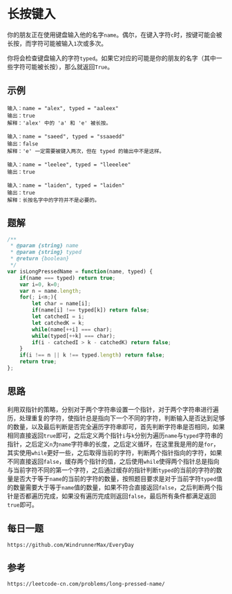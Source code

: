 # 长按键入
你的朋友正在使用键盘输入他的名字`name`。偶尔，在键入字符`c`时，按键可能会被长按，而字符可能被输入`1`次或多次。

你将会检查键盘输入的字符`typed`。如果它对应的可能是你的朋友的名字（其中一些字符可能被长按），那么就返回`True`。

## 示例

```
输入：name = "alex", typed = "aaleex"
输出：true
解释：'alex' 中的 'a' 和 'e' 被长按。
```

```
输入：name = "saeed", typed = "ssaaedd"
输出：false
解释：'e' 一定需要被键入两次，但在 typed 的输出中不是这样。
```

```
输入：name = "leelee", typed = "lleeelee"
输出：true
```

```
输入：name = "laiden", typed = "laiden"
输出：true
解释：长按名字中的字符并不是必要的。
```

## 题解

```javascript
/**
 * @param {string} name
 * @param {string} typed
 * @return {boolean}
 */
var isLongPressedName = function(name, typed) {
    if(name === typed) return true;
    var i=0, k=0;
    var n = name.length;
    for(; i<n;){
        let char = name[i];
        if(name[i] !== typed[k]) return false;
        let catchedI = i;
        let catchedK = k;
        while(name[++i] === char);
        while(typed[++k] === char);
        if(i - catchedI > k - catchedK) return false;
    }
    if(i !== n || k !== typed.length) return false;
    return true;
};
```

## 思路
利用双指针的策略，分别对于两个字符串设置一个指针，对于两个字符串进行遍历，处理重复的字符，使指针总是指向下一个不同的字符，判断输入是否达到足够的数量，以及最后判断是否完全遍历字符串即可，首先判断字符串是否相同，如果相同直接返回`true`即可，之后定义两个指针`i`与`k`分别为遍历`name`与`typed`字符串的指针，之后定义`n`为`name`字符串的长度，之后定义循环，在这里我是用的是`for`，其实使用`while`更好一些，之后取得当前的字符，判断两个指针指向的字符，如果不同直接返回`false`，缓存两个指针的值，之后使用`while`使得两个指针总是指向与当前字符不同的第一个字符，之后通过缓存的指针判断`typed`的当前的字符的数量是否大于等于`name`的当前的字符的数量，按照题目要求是对于当前字符`typed`值的数量需要大于等于`name`值的数量，如果不符合直接返回`false`，之后判断两个指针是否都遍历完成，如果没有遍历完成则返回`false`，最后所有条件都满足返回`true`即可。

## 每日一题

```
https://github.com/WindrunnerMax/EveryDay
```

## 参考

```
https://leetcode-cn.com/problems/long-pressed-name/
```
